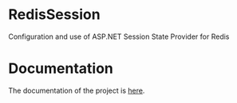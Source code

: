 # RedisSession
Configuration and use of ASP.NET Session State Provider for Redis

# Documentation
The documentation of the project is <a href="https://www.kodmatik.com/asp-net-session-state-provider-with-redis-cache/">here</a>.
